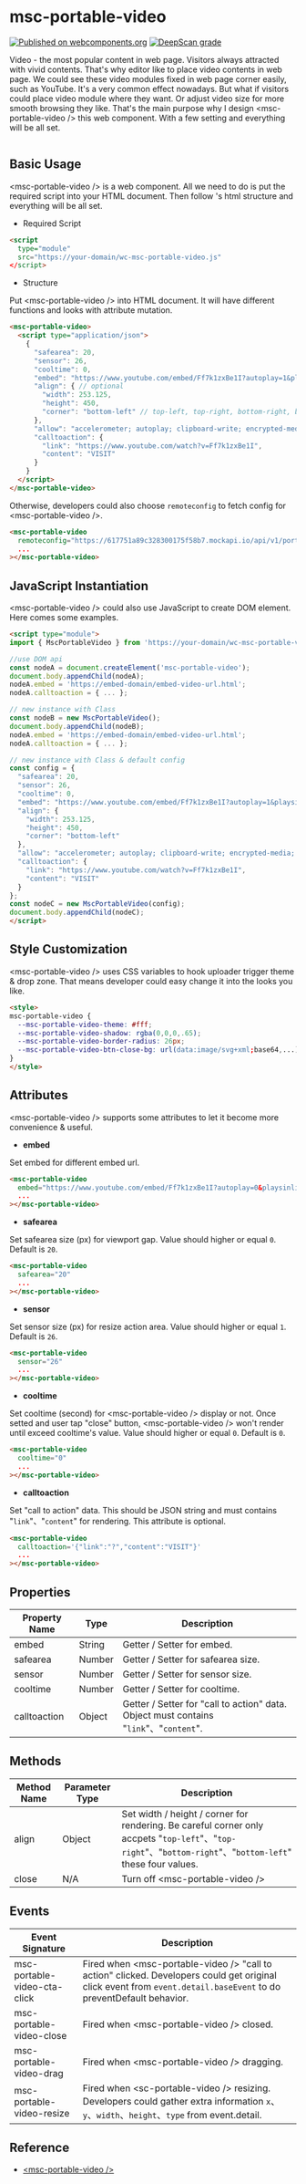 # msc-portable-video

[![Published on webcomponents.org](https://img.shields.io/badge/webcomponents.org-published-blue.svg)](https://www.webcomponents.org/element/msc-portable-video) [![DeepScan grade](https://deepscan.io/api/teams/16372/projects/19645/branches/513164/badge/grade.svg)](https://deepscan.io/dashboard#view=project&tid=16372&pid=19645&bid=513164)

Video - the most popular content in web page. Visitors always attracted with vivid contents. That's why editor like to place video contents in web page. We could see these video modules fixed in web page corner easily, such as YouTube. It's a very common effect nowadays. But what if visitors could place video module where they want. Or adjust video size for more smooth browsing they like. That's the main purpose why I design &lt;msc-portable-video /> this web component. With a few setting and everything will be all set.

![<msc-portable-video />](https://blog.lalacube.com/mei/img/preview/msc-portable-video.png)

## Basic Usage

&lt;msc-portable-video /&gt; is a web component. All we need to do is put the required script into your HTML document. Then follow <msc-portable-video />'s html structure and everything will be all set.

- Required Script
```html
<script 
  type="module"
  src="https://your-domain/wc-msc-portable-video.js"
</script>
```

- Structure

Put &lt;msc-portable-video /&gt; into HTML document. It will have different functions and looks with attribute mutation.
```html
<msc-portable-video>
  <script type="application/json">
    {
      "safearea": 20,
      "sensor": 26,
      "cooltime": 0,
      "embed": "https://www.youtube.com/embed/Ff7k1zxBe1I?autoplay=1&playsinline=1",
      "align": { // optional
        "width": 253.125,
        "height": 450,
        "corner": "bottom-left" // top-left, top-right, bottom-right, bottom-left
      },
      "allow": "accelerometer; autoplay; clipboard-write; encrypted-media; gyroscope; picture-in-picture", // optional, set Feature Policy
      "calltoaction": {
        "link": "https://www.youtube.com/watch?v=Ff7k1zxBe1I",
        "content": "VISIT"
      }
    }
  </script>
</msc-portable-video>
```

Otherwise, developers could also choose `remoteconfig` to fetch config for &lt;msc-portable-video /&gt;.

```html
<msc-portable-video
  remoteconfig="https://617751a89c328300175f58b7.mockapi.io/api/v1/portableVideo"
  ...
></msc-portable-video>
```

## JavaScript Instantiation

&lt;msc-portable-video /&gt; could also use JavaScript to create DOM element. Here comes some examples.

```html
<script type="module">
import { MscPortableVideo } from 'https://your-domain/wc-msc-portable-video.js';

//use DOM api
const nodeA = document.createElement('msc-portable-video');
document.body.appendChild(nodeA);
nodeA.embed = 'https://embed-domain/embed-video-url.html';
nodeA.calltoaction = { ... };

// new instance with Class
const nodeB = new MscPortableVideo();
document.body.appendChild(nodeB);
nodeA.embed = 'https://embed-domain/embed-video-url.html';
nodeA.calltoaction = { ... };

// new instance with Class & default config
const config = {
  "safearea": 20,
  "sensor": 26,
  "cooltime": 0,
  "embed": "https://www.youtube.com/embed/Ff7k1zxBe1I?autoplay=1&playsinline=1",
  "align": {
    "width": 253.125,
    "height": 450,
    "corner": "bottom-left"
  },
  "allow": "accelerometer; autoplay; clipboard-write; encrypted-media; gyroscope; picture-in-picture", 
  "calltoaction": {
    "link": "https://www.youtube.com/watch?v=Ff7k1zxBe1I",
    "content": "VISIT"
  }
};
const nodeC = new MscPortableVideo(config);
document.body.appendChild(nodeC);
</script>
```

## Style Customization

&lt;msc-portable-video /&gt; uses CSS variables to hook uploader trigger theme & drop zone. That means developer could easy change it into the looks you like.

```html
<style>
msc-portable-video {
  --msc-portable-video-theme: #fff;
  --msc-portable-video-shadow: rgba(0,0,0,.65);
  --msc-portable-video-border-radius: 26px;
  --msc-portable-video-btn-close-bg: url(data:image/svg+xml;base64,...) rgba(0,0,0,.5) no-repeat 50% 50%/auto 60%;
}
</style>
```

## Attributes

&lt;msc-portable-video /&gt; supports some attributes to let it become more convenience & useful.

- **embed**

Set embed for different embed url.

```html
<msc-portable-video
  embed="https://www.youtube.com/embed/Ff7k1zxBe1I?autoplay=0&playsinline=1"
  ...
></msc-portable-video>
```

- **safearea**

Set safearea size (px) for viewport gap. Value should higher or equal `0`. Default is `20`.

```html
<msc-portable-video
  safearea="20"
  ...
></msc-portable-video>
```

- **sensor**

Set sensor size (px) for resize action area. Value should higher or equal `1`. Default is `26`.

```html
<msc-portable-video
  sensor="26"
  ...
></msc-portable-video>
```

- **cooltime**

Set cooltime (second) for &lt;msc-portable-video /&gt; display or not. Once setted and user tap "close" button, &lt;msc-portable-video /&gt; won't render until exceed cooltime's value. Value should higher or equal `0`. Default is `0`.

```html
<msc-portable-video
  cooltime="0"
  ...
></msc-portable-video>
```

- **calltoaction**

Set "call to action" data. This should be JSON string and must contains "`link`"、"`content`" for rendering. This attribute is optional.
```html
<msc-portable-video
  calltoaction='{"link":"?","content":"VISIT"}'
  ...
></msc-portable-video>
```


## Properties

| Property Name | Type | Description |
| ----------- | ----------- | ----------- |
| embed | String | Getter / Setter for embed. |
| safearea | Number | Getter / Setter for safearea size. |
| sensor | Number | Getter / Setter for sensor size. |
| cooltime | Number | Getter / Setter for cooltime. |
| calltoaction | Object | Getter / Setter for "call to action" data. Object must contains "`link`"、"`content`". |

## Methods

| Method Name | Parameter Type | Description |
| ----------- | ----------- | ----------- |
| align | Object | Set width / height / corner for <msc-portable-video /> rendering. Be careful corner only accpets "`top-left`"、"`top-right`"、"`bottom-right`"、"`bottom-left`" these four values. |
| close | N/A | Turn off &lt;msc-portable-video /&gt; |


## Events

| Event Signature | Description |
| ----------- | ----------- |
| msc-portable-video-cta-click | Fired when &lt;msc-portable-video /&gt; "call to action" clicked. Developers could get original click event from `event.detail.baseEvent` to do preventDefault behavior. |
| msc-portable-video-close| Fired when &lt;msc-portable-video /&gt; closed. |
| msc-portable-video-drag | Fired when &lt;msc-portable-video /&gt; dragging. |
|msc-portable-video-resize | Fired when &lt;sc-portable-video /&gt; resizing. Developers could gather extra information `x`、`y`、`width`、`height`、`type` from event.detail. |

## Reference
- [&lt;msc-portable-video /&gt;](https://blog.lalacube.com/mei/webComponent_msc-portable-video.html)

